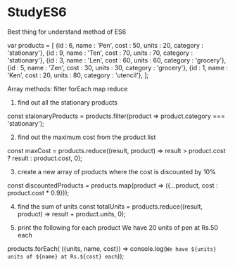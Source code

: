 # StudyES6
Best thing for understand method of ES6


var products = [
	{id : 6, name : 'Pen', cost : 50, units : 20, category : 'stationary'},
	{id : 9, name : 'Ten', cost : 70, units : 70, category : 'stationary'},
	{id : 3, name : 'Len', cost : 60, units : 60, category : 'grocery'},
	{id : 5, name : 'Zen', cost : 30, units : 30, category : 'grocery'},
	{id : 1, name : 'Ken', cost : 20, units : 80, category : 'utencil'},
];

Array methods:
	filter
	forEach
	map
	reduce

1. find out all the stationary products

const staionaryProducts = products.filter(product => product.category === 'stationary');


2. find out the maximum cost from the product list

const maxCost = products.reduce((result, product) => result > product.cost ? result : product.cost, 0);

3. create a new array of products where the cost is discounted by 10%

const discountedProducts = products.map(product => ({...product, cost : product.cost * 0.9}));


4. find the sum of units 
const totalUnits = products.reduce((result, product) => result + product.units, 0);

5. print the following for each product
		We have 20 units of pen at Rs.50 each

products.forEach( ({units, name, cost}) => console.log(`We have ${units} units of ${name} at Rs.${cost} each`));


